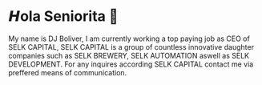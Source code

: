 # **𝙃ola Seniorita 👋**

My name is DJ Boliver, I am currently working a top paying job as CEO of SELK CAPITAL, SELK CAPITAL is a group of countless innovative daughter companies such as SELK BREWERY, SELK AUTOMATION aswell as SELK DEVELOPMENT. For any inquires according SELK CAPITAL contact me via preffered means of communication.

<!--
**olivertd/olivertd** is a ✨ _special_ ✨ repository because its `README.md` (this file) appears on your GitHub profile.

Here are some ideas to get you started:

- 🔭 I’m currently working on ...
- 🌱 I’m currently learning ...
- 👯 I’m looking to collaborate on ...
- 🤔 I’m looking for help with ...
- 💬 Ask me about ...
- 📫 How to reach me: ...
- 😄 Pronouns: ...
- ⚡ Fun fact: ...
-->
